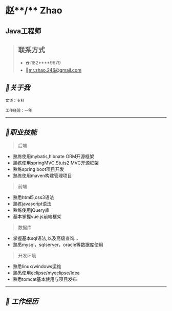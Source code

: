 # 赵**/** Zhao

##  Java工程师

> ## 联系方式
>
> - :telephone::182****9679
> - :email:<mr.zhao.246@gmail.com>

## ***:bookmark:关于我***

    ​文凭：专科

    ​工作经验：一年

***
## ***:bookmark:职业技能***
> 后端
- 熟练使用mybatis,hibnate ORM开源框架
- 熟练使用springMVC,Stuts2 MVC开源框架
- 熟练spring boot项目开发
- 熟练使用maven构建管理项目
> 前端
- 熟悉html5,css3语法
- 熟练javascript语法
- 熟练使用jQuery库
- 基本掌握vue.js前端框架
> 数据库
- 掌握基本sql语法,以及高级查询...
- 熟悉mysql，sqlserver，oracle等数据库使用
> 开发环境
- 熟悉linux/windows运维
- 熟悉使用eclipse/myeclipse/Idea
- 熟悉tomcat基本使用与项目发布

***
## ***:bookmark: 工作经历***





